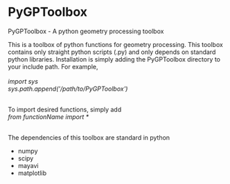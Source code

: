 # PyGPToolbox
PyGPToolbox - A python geometry processing toolbox

This is a toolbox of python functions for geometry processing. This toolbox contains only straight python scripts (.py) and only depends on standard python libraries. Installation is simply adding the PyGPToolbox directory to your include path. For example,<br /><br />
_import sys_ <br />
_sys.path.append('/path/to/PyGPToolbox')_<br /><br />

To import desired functions, simply add <br />
_from _functionName_ import *_<br /><br />

The dependencies of this toolbox are standard in python <br />
- numpy<br />
- scipy<br />
- mayavi<br />
- matplotlib<br />



